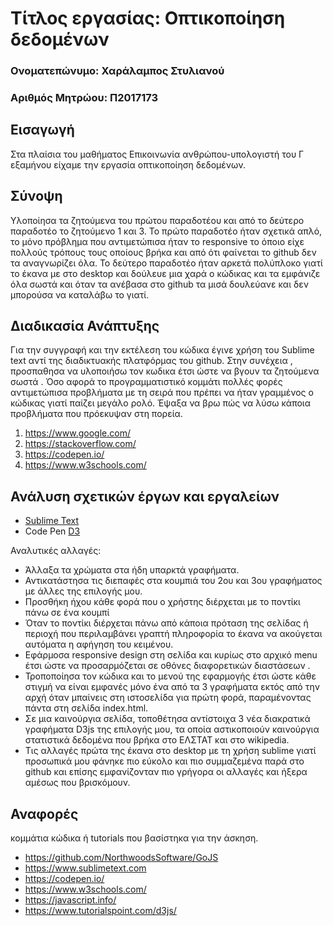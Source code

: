 # Τίτλος εργασίας: Οπτικοποίηση δεδομένων

### Ονοματεπώνυμο: Χαράλαμπος Στυλιανού
### Αριθμός Μητρώου: Π2017173

## Εισαγωγή
 Στα πλαίσια του μαθήματος Επικοινωνία ανθρώπου-υπολογιστή  του Γ εξαμήνου είχαμε την εργασία οπτικοποίηση δεδομένων.

## Σύνοψη
Υλοποίησα τα ζητούμενα του πρώτου παραδοτέου και από το δεύτερο παραδοτέο το ζητούμενο 1 και 3.  Το  πρώτο παραδοτέο ήταν σχετικά απλό, το μόνο πρόβλημα που αντιμετώπισα ήταν το responsive το όποιο είχε πολλούς τρόπους τους οποίους βρήκα και από ότι φαίνεται το github δεν τα αναγνωρίζει όλα. Το δεύτερο παραδοτέο ήταν αρκετά πολύπλοκο γιατί το έκανα με στο desktop και δούλευε μια χαρά ο κώδικας και τα εμφάνιζε όλα σωστά και όταν τα ανέβασα στο github τα μισά δουλεύανε και δεν μπορούσα να καταλάβω το γιατί. 

## Διαδικασία Ανάπτυξης
 Για την συγγραφή και την εκτέλεση του κώδικα έγινε χρήση του Sublime text αντί της διαδικτυακής  πλατφόρμας του github. Στην συνέχεια , προσπαθησα να υλοποιήσω τον κωδικα έτσι ώστε να βγουν τα ζητούμενα σωστά . Όσο αφορά το προγραμματιστικό κομμάτι πολλές φορές αντιμετώπισα προβλήματα με τη σειρά που πρέπει να ήταν γραμμένος ο κώδικας γιατί παίζει μεγάλο ρολό. Έψαξα να βρω πώς να λύσω κάποια προβλήματα που πρόεκυψαν στη πορεία.
1.	https://www.google.com/
2.	https://stackoverflow.com/
3.	https://codepen.io/
4.	https://www.w3schools.com/

## Ανάλυση σχετικών έργων και εργαλείων
* [Sublime Text](https://www.sublimetext.com// 'Sublime Text')
* Code Pen [D3]( https://codepen.io/'D3') 



Αναλυτικές αλλαγές:
*	Άλλαξα τα χρώματα στα ήδη υπαρκτά γραφήματα.
*	Αντικατάστησα τις διεπαφές στα κουμπιά του 2ου και 3ου γραφήματος με άλλες της επιλογής μου.
*	Προσθήκη ήχου κάθε φορά που ο χρήστης διέρχεται με το ποντίκι πάνω σε ένα κουμπί
*	Όταν το ποντίκι διέρχεται πάνω από κάποια πρόταση της σελίδας ή περιοχή που περιλαμβάνει γραπτή πληροφορία το έκανα να ακούγεται αυτόματα η αφήγηση του κειμένου.
* Εφάρμοσα responsive design στη σελίδα και κυρίως στο αρχικό menu έτσι ώστε να προσαρμόζεται σε οθόνες διαφορετικών διαστάσεων .
*	Τροποποίησα τον κώδικα και το μενού της εφαρμογής έτσι ώστε κάθε στιγμή να είναι εμφανές μόνο ένα από τα 3 γραφήματα εκτός από την αρχή όταν μπαίνεις στη ιστοσελίδα για πρώτη φορά, παραμένοντας πάντα στη σελίδα index.html.
*	Σε μια καινούργια σελίδα, τοποθέτησα αντίστοιχα 3 νέα διακρατικά γραφήματα D3js της επιλογής μου, τα οποία αστικοποιούν καινούργια στατιστικά δεδομένα που βρήκα στο ΕΛΣΤΑΤ και στο wikipedia.
*	Τις αλλαγές πρώτα της έκανα στο desktop με τη χρήση sublime γιατί προσωπικά μου φάνηκε πιο εύκολο και πιο συμμαζεμένα παρά στο github και επίσης εμφανίζονταν πιο γρήγορα οι αλλαγές και ήξερα αμέσως που βρισκόμουν.



## Αναφορές
κομμάτια κώδικα ή tutorials που βασίστηκα για την άσκηση.

* https://github.com/NorthwoodsSoftware/GoJS
* https://www.sublimetext.com
* https://codepen.io/
* https://www.w3schools.com/
* https://javascript.info/
* https://www.tutorialspoint.com/d3js/
